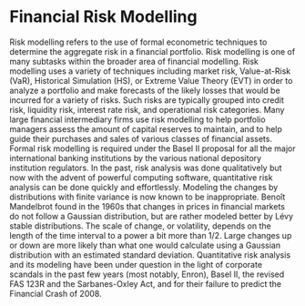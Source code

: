 Financial Risk Modelling
==============================
Risk modelling refers to the use of formal econometric techniques to determine the aggregate risk in a financial portfolio. Risk modelling is one of many subtasks within the broader area of financial modelling.
Risk modelling uses a variety of techniques including market risk, Value-at-Risk (VaR), Historical Simulation (HS), or Extreme Value Theory (EVT) in order to analyze a portfolio and make forecasts of the likely losses that would be incurred for a variety of risks. Such risks are typically grouped into credit risk, liquidity risk, interest rate risk, and operational risk categories.
Many large financial intermediary firms use risk modelling to help portfolio managers assess the amount of capital reserves to maintain, and to help guide their purchases and sales of various classes of financial assets.
Formal risk modelling is required under the Basel II proposal for all the major international banking institutions by the various national depository institution regulators. In the past, risk analysis was done qualitatively but now with the advent of powerful computing software, quantitative risk analysis can be done quickly and effortlessly.
Modeling the changes by distributions with finite variance is now known to be inappropriate. Benoît Mandelbrot found in the 1960s that changes in prices in financial markets do not follow a Gaussian distribution, but are rather modeled better by Lévy stable distributions. The scale of change, or volatility, depends on the length of the time interval to a power a bit more than 1/2. Large changes up or down are more likely than what one would calculate using a Gaussian distribution with an estimated standard deviation.
Quantitative risk analysis and its modeling have been under question in the light of corporate scandals in the past few years (most notably, Enron), Basel II, the revised FAS 123R and the Sarbanes-Oxley Act, and for their failure to predict the Financial Crash of 2008.
